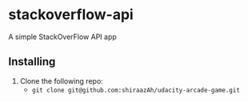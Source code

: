 # stackoverflow-api
A simple StackOverFlow API app

## Installing

1. Clone the following repo:
    * `git clone git@github.com:shiraazAh/udacity-arcade-game.git`
